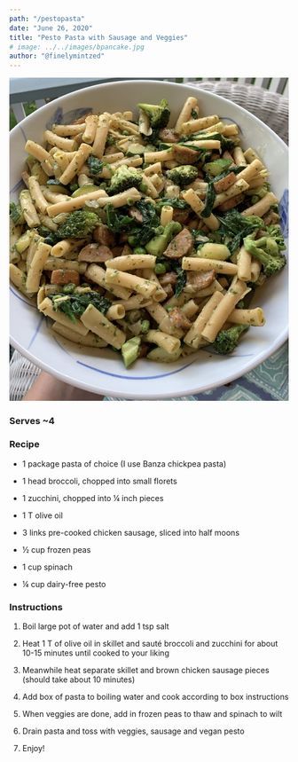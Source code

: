 ```yaml
---
path: "/pestopasta"
date: "June 26, 2020"
title: "Pesto Pasta with Sausage and Veggies" 
# image: ../../images/bpancake.jpg
author: "@finelymintzed"
---
```

![Pesto Pasta with Sausage and Veggies](./pesto.jpg)


### Serves ~4

### Recipe 

* 1 package pasta of choice (I use Banza chickpea pasta)

* 1 head broccoli, chopped into small florets

* 1 zucchini, chopped into ¼ inch pieces

* 1 T olive oil

* 3 links pre-cooked chicken sausage, sliced into half moons

* ½ cup frozen peas

* 1 cup spinach

* ¼ cup dairy-free pesto



### Instructions

1. Boil large pot of water and add 1 tsp salt

2. Heat 1 T of olive oil in skillet and sauté broccoli and zucchini for about 10-15 minutes until cooked to your liking

3. Meanwhile heat separate skillet and brown chicken sausage pieces (should take about 10 minutes)

4. Add box of pasta to boiling water and cook according to box instructions

5. When veggies are done, add in frozen peas to thaw and spinach to wilt

6. Drain pasta and toss with veggies, sausage and vegan pesto

7. Enjoy! 